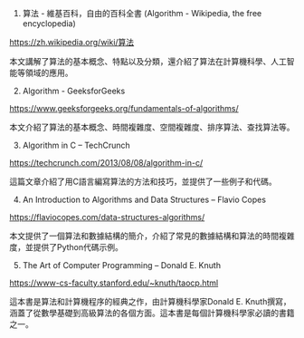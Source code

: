 

1. 算法 - 維基百科，自由的百科全書 (Algorithm - Wikipedia, the free encyclopedia)

https://zh.wikipedia.org/wiki/算法

本文講解了算法的基本概念、特點以及分類，還介紹了算法在計算機科學、人工智能等領域的應用。

2. Algorithm - GeeksforGeeks

https://www.geeksforgeeks.org/fundamentals-of-algorithms/

本文介紹了算法的基本概念、時間複雜度、空間複雜度、排序算法、查找算法等。

3. Algorithm in C – TechCrunch

https://techcrunch.com/2013/08/08/algorithm-in-c/

這篇文章介紹了用C語言編寫算法的方法和技巧，並提供了一些例子和代碼。

4. An Introduction to Algorithms and Data Structures – Flavio Copes

https://flaviocopes.com/data-structures-algorithms/

本文提供了一個算法和數據結構的簡介，介紹了常見的數據結構和算法的時間複雜度，並提供了Python代碼示例。

5. The Art of Computer Programming – Donald E. Knuth

https://www-cs-faculty.stanford.edu/~knuth/taocp.html

這本書是算法和計算機程序的經典之作，由計算機科學家Donald E. Knuth撰寫，涵蓋了從數學基礎到高級算法的各個方面。這本書是每個計算機科學家必讀的書籍之一。